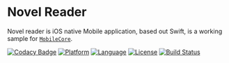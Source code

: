 # Novel Reader

Novel reader is iOS native Mobile application, based out Swift, is a working sample for [`MobileCore`](https://github.com/ppraveentr/MobileCore).

[![Codacy Badge](https://api.codacy.com/project/badge/Grade/d960d74eea7a4051890cc8a974af758d)](https://app.codacy.com/app/ppraveentr/NovelReader?utm_source=github.com&utm_medium=referral&utm_content=ppraveentr/NovelReader&utm_campaign=Badge_Grade_Dashboard)
[![Platform](http://img.shields.io/badge/platform-ios-blue.svg?style=flat)](https://developer.apple.com/iphone/index.action)
[![Language](http://img.shields.io/badge/language-swift-brightgreen.svg?style=flat)](https://developer.apple.com/swift)
[![License](http://img.shields.io/badge/license-MIT-lightgrey.svg?style=flat)](http://mit-license.org)
[![Build Status](https://travis-ci.org/ppraveentr/Concepts.svg?branch=master)](https://travis-ci.org/ppraveentr/Concepts)
